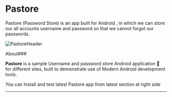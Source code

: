 # Pastore
Pastore (Password Store) is an app built for Android , in which we can store our all accounts username and password so that we cannot forgot our passwords.

![PastoreHeader](https://user-images.githubusercontent.com/52439127/106091738-06407700-6153-11eb-9b8f-9441275624fb.jpg)

About### 

**Pastore** is a sample Username and password  store Android application 📱  for different sites, built to demonstrate use of Modern Android development tools. 

You can Install and test latest Pastore app from latest section at right side 

________________________________________________________________________________________________________________________________________





